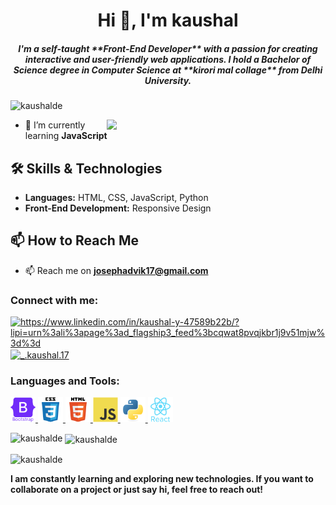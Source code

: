 <h1 align="center">Hi 👋, I'm kaushal</h1>
<h5 align="center">I'm a self-taught **Front-End Developer** with a passion for creating interactive and user-friendly web applications. I hold a Bachelor of Science degree in Computer Science at **kirori mal collage** from Delhi University.</h5>


<p align="left"> <img src="https://komarev.com/ghpvc/?username=kaushalde&label=Profile%20views&color=0e75b6&style=flat" alt="kaushalde" /> </p>

<img align="right" width="350" src="https://github.com/user-attachments/assets/f8ed7f21-e58c-4214-a0b4-43005712b01a">

- 🌱 I’m currently learning **JavaScript**


 ## 🛠 Skills & Technologies
- **Languages:** HTML, CSS, JavaScript, Python
- **Front-End Development:** Responsive Design

## 📫 How to Reach Me
- 📫 Reach me on **josephadvik17@gmail.com**

<h3 align="left">Connect with me:</h3>
<p align="left">
<a href="https://linkedin.com/in/https://www.linkedin.com/in/kaushal-y-47589b22b/?lipi=urn%3ali%3apage%3ad_flagship3_feed%3bcqwat8pvqjkbr1j9v51mjw%3d%3d" target="blank"><img align="center" src="https://raw.githubusercontent.com/rahuldkjain/github-profile-readme-generator/master/src/images/icons/Social/linked-in-alt.svg" alt="https://www.linkedin.com/in/kaushal-y-47589b22b/?lipi=urn%3ali%3apage%3ad_flagship3_feed%3bcqwat8pvqjkbr1j9v51mjw%3d%3d" height="30" width="40" /></a>
<a href="https://instagram.com/_.kaushal.17" target="blank"><img align="center" src="https://raw.githubusercontent.com/rahuldkjain/github-profile-readme-generator/master/src/images/icons/Social/instagram.svg" alt="_.kaushal.17" height="30" width="40" /></a>
</p>

<h3 align="left">Languages and Tools:</h3>
<p align="left"> <a href="https://getbootstrap.com" target="_blank" rel="noreferrer"> <img src="https://raw.githubusercontent.com/devicons/devicon/master/icons/bootstrap/bootstrap-plain-wordmark.svg" alt="bootstrap" width="40" height="40"/> </a> <a href="https://www.w3schools.com/css/" target="_blank" rel="noreferrer"> <img src="https://raw.githubusercontent.com/devicons/devicon/master/icons/css3/css3-original-wordmark.svg" alt="css3" width="40" height="40"/> </a> <a href="https://www.w3.org/html/" target="_blank" rel="noreferrer"> <img src="https://raw.githubusercontent.com/devicons/devicon/master/icons/html5/html5-original-wordmark.svg" alt="html5" width="40" height="40"/> </a> <a href="https://developer.mozilla.org/en-US/docs/Web/JavaScript" target="_blank" rel="noreferrer"> <img src="https://raw.githubusercontent.com/devicons/devicon/master/icons/javascript/javascript-original.svg" alt="javascript" width="40" height="40"/> </a> <a href="https://www.python.org" target="_blank" rel="noreferrer"> <img src="https://raw.githubusercontent.com/devicons/devicon/master/icons/python/python-original.svg" alt="python" width="40" height="40"/> </a> <a href="https://reactjs.org/" target="_blank" rel="noreferrer"> <img src="https://raw.githubusercontent.com/devicons/devicon/master/icons/react/react-original-wordmark.svg" alt="react" width="40" height="40"/> </a> </p>

<p><img align="left" src="https://github-readme-stats.vercel.app/api/top-langs?username=kaushalde&show_icons=true&locale=en&layout=compact" alt="kaushalde" /></p>

<p>&nbsp;<img align="center" src="https://github-readme-stats.vercel.app/api?username=kaushalde&show_icons=true&locale=en" alt="kaushalde" /></p>

<p><img align="center" src="https://github-readme-streak-stats.herokuapp.com/?user=kaushalde&" alt="kaushalde" /></p>


**I am constantly learning and exploring new technologies. If you want to collaborate on a project or just say hi, feel free to reach out!**

